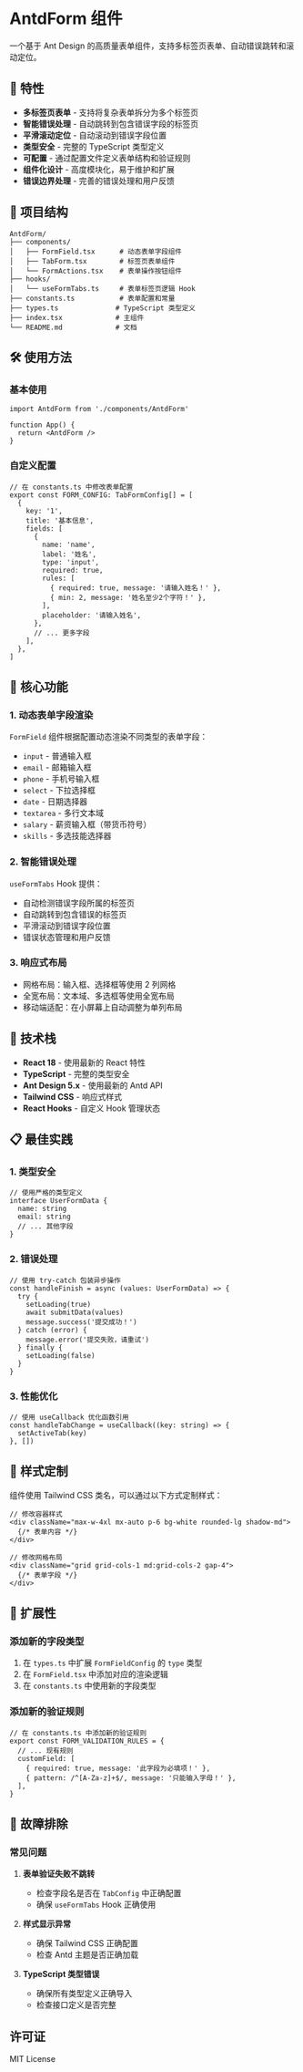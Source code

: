 # AntdForm 组件

一个基于 Ant Design 的高质量表单组件，支持多标签页表单、自动错误跳转和滚动定位。

## 🚀 特性

- **多标签页表单** - 支持将复杂表单拆分为多个标签页
- **智能错误处理** - 自动跳转到包含错误字段的标签页
- **平滑滚动定位** - 自动滚动到错误字段位置
- **类型安全** - 完整的 TypeScript 类型定义
- **可配置** - 通过配置文件定义表单结构和验证规则
- **组件化设计** - 高度模块化，易于维护和扩展
- **错误边界处理** - 完善的错误处理和用户反馈

## 📁 项目结构

```
AntdForm/
├── components/
│   ├── FormField.tsx      # 动态表单字段组件
│   ├── TabForm.tsx        # 标签页表单组件
│   └── FormActions.tsx    # 表单操作按钮组件
├── hooks/
│   └── useFormTabs.ts     # 表单标签页逻辑 Hook
├── constants.ts           # 表单配置和常量
├── types.ts              # TypeScript 类型定义
├── index.tsx             # 主组件
└── README.md             # 文档
```

## 🛠️ 使用方法

### 基本使用

```tsx
import AntdForm from './components/AntdForm'

function App() {
  return <AntdForm />
}
```

### 自定义配置

```tsx
// 在 constants.ts 中修改表单配置
export const FORM_CONFIG: TabFormConfig[] = [
  {
    key: '1',
    title: '基本信息',
    fields: [
      {
        name: 'name',
        label: '姓名',
        type: 'input',
        required: true,
        rules: [
          { required: true, message: '请输入姓名！' },
          { min: 2, message: '姓名至少2个字符！' },
        ],
        placeholder: '请输入姓名',
      },
      // ... 更多字段
    ],
  },
]
```

## 🎯 核心功能

### 1. 动态表单字段渲染

`FormField` 组件根据配置动态渲染不同类型的表单字段：

- `input` - 普通输入框
- `email` - 邮箱输入框
- `phone` - 手机号输入框
- `select` - 下拉选择框
- `date` - 日期选择器
- `textarea` - 多行文本域
- `salary` - 薪资输入框（带货币符号）
- `skills` - 多选技能选择器

### 2. 智能错误处理

`useFormTabs` Hook 提供：

- 自动检测错误字段所属的标签页
- 自动跳转到包含错误的标签页
- 平滑滚动到错误字段位置
- 错误状态管理和用户反馈

### 3. 响应式布局

- 网格布局：输入框、选择框等使用 2 列网格
- 全宽布局：文本域、多选框等使用全宽布局
- 移动端适配：在小屏幕上自动调整为单列布局

## 🔧 技术栈

- **React 18** - 使用最新的 React 特性
- **TypeScript** - 完整的类型安全
- **Ant Design 5.x** - 使用最新的 Antd API
- **Tailwind CSS** - 响应式样式
- **React Hooks** - 自定义 Hook 管理状态

## 📋 最佳实践

### 1. 类型安全

```tsx
// 使用严格的类型定义
interface UserFormData {
  name: string
  email: string
  // ... 其他字段
}
```

### 2. 错误处理

```tsx
// 使用 try-catch 包装异步操作
const handleFinish = async (values: UserFormData) => {
  try {
    setLoading(true)
    await submitData(values)
    message.success('提交成功！')
  } catch (error) {
    message.error('提交失败，请重试')
  } finally {
    setLoading(false)
  }
}
```

### 3. 性能优化

```tsx
// 使用 useCallback 优化函数引用
const handleTabChange = useCallback((key: string) => {
  setActiveTab(key)
}, [])
```

## 🎨 样式定制

组件使用 Tailwind CSS 类名，可以通过以下方式定制样式：

```tsx
// 修改容器样式
<div className="max-w-4xl mx-auto p-6 bg-white rounded-lg shadow-md">
  {/* 表单内容 */}
</div>

// 修改网格布局
<div className="grid grid-cols-1 md:grid-cols-2 gap-4">
  {/* 表单字段 */}
</div>
```

## 🔄 扩展性

### 添加新的字段类型

1. 在 `types.ts` 中扩展 `FormFieldConfig` 的 `type` 类型
2. 在 `FormField.tsx` 中添加对应的渲染逻辑
3. 在 `constants.ts` 中使用新的字段类型

### 添加新的验证规则

```tsx
// 在 constants.ts 中添加新的验证规则
export const FORM_VALIDATION_RULES = {
  // ... 现有规则
  customField: [
    { required: true, message: '此字段为必填项！' },
    { pattern: /^[A-Za-z]+$/, message: '只能输入字母！' },
  ],
}
```

## 🐛 故障排除

### 常见问题

1. **表单验证失败不跳转**

   - 检查字段名是否在 `TabConfig` 中正确配置
   - 确保 `useFormTabs` Hook 正确使用

2. **样式显示异常**

   - 确保 Tailwind CSS 正确配置
   - 检查 Antd 主题是否正确加载

3. **TypeScript 类型错误**
   - 确保所有类型定义正确导入
   - 检查接口定义是否完整

## 许可证

MIT License
